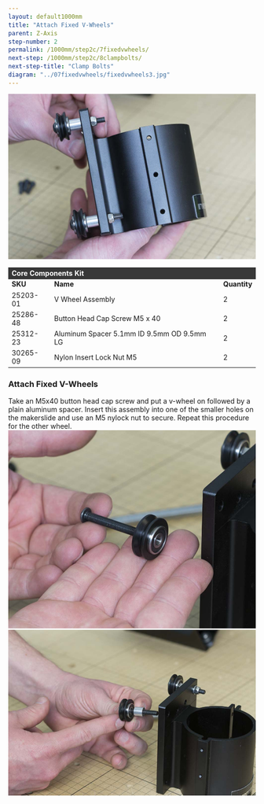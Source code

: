 ```yaml
---
layout: default1000mm
title: "Attach Fixed V-Wheels"
parent: Z-Axis
step-number: 2
permalink: /1000mm/step2c/7fixedvwheels/
next-step: /1000mm/step2c/8clampbolts/
next-step-title: "Clamp Bolts"
diagram: "../07fixedvwheels/fixedvwheels3.jpg"
---
```

<img src="../../step2/photo/jpfs_DSC2749.jpg">

<table>
  <tr>
    <td style="color:#fff;background: #383838" colspan="3">
      <b>Core Components Kit</b>
    </td>
  </tr>
  <tr>
    <td>
      <b>SKU</b>
    </td>
    <td>
      <b>Name</b>
    </td>
    <td>
      <b>Quantity</b>
    </td>
  </tr>
  <tr>
    <td>
      25203-01
    </td>
    <td>
      V Wheel Assembly
    </td>
    <td>
      2
    </td>
  </tr>
  <tr>
    <td>
      25286-48
    </td>
    <td>
      Button Head Cap Screw M5 x 40
    </td>
    <td>
      2
    </td>
  </tr>
  <tr>
    <td>
      25312-23
    </td>
    <td>
      Aluminum Spacer 5.1mm ID 9.5mm OD 9.5mm LG
    </td>
    <td>
      2
    </td>
  </tr>
  <tr>
    <td>
      30265-09
    </td>
    <td>
      Nylon Insert Lock Nut M5
    </td>
    <td>
      2
    </td>
  </tr>
</table>

<h3>Attach Fixed V-Wheels</h3>

Take an M5x40 button head cap screw and put a v-wheel on followed by a plain aluminum spacer. Insert this assembly into one of the smaller holes on the makerslide and use an M5 nylock nut to secure. Repeat this procedure for the other wheel.
<img src="../../step2/photo/jpfs_DSC2747.jpg">
<img src="../../step2/photo/jpfs_DSC2748.jpg">

